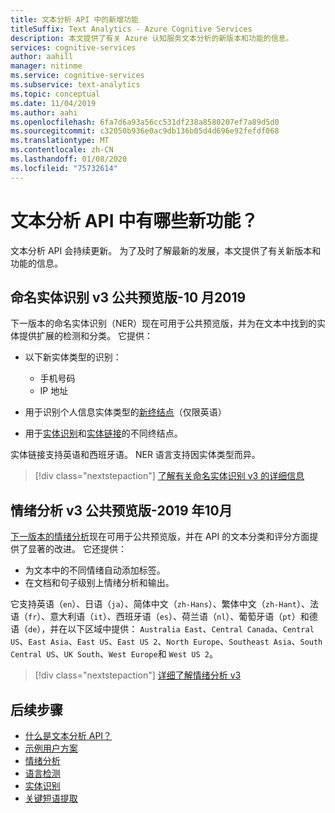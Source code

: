 ```yaml
---
title: 文本分析 API 中的新增功能
titleSuffix: Text Analytics - Azure Cognitive Services
description: 本文提供了有关 Azure 认知服务文本分析的新版本和功能的信息。
services: cognitive-services
author: aahill
manager: nitinme
ms.service: cognitive-services
ms.subservice: text-analytics
ms.topic: conceptual
ms.date: 11/04/2019
ms.author: aahi
ms.openlocfilehash: 6fa7d6a93a56cc531df238a8580207ef7a89d5d0
ms.sourcegitcommit: c32050b936e0ac9db136b05d4d696e92fefdf068
ms.translationtype: MT
ms.contentlocale: zh-CN
ms.lasthandoff: 01/08/2020
ms.locfileid: "75732614"
---
```

# <a name="whats-new-in-the-text-analytics-api"></a>文本分析 API 中有哪些新功能？

文本分析 API 会持续更新。 为了及时了解最新的发展，本文提供了有关新版本和功能的信息。

## <a name="named-entity-recognition-v3-public-preview---october-2019"></a>命名实体识别 v3 公共预览版-10 月2019

下一版本的命名实体识别（NER）现在可用于公共预览版，并为在文本中找到的实体提供扩展的检测和分类。 它提供：

* 以下新实体类型的识别：
    * 手机号码
    * IP 地址

* 用于识别个人信息实体类型的[新终结点](https://westus.dev.cognitive.microsoft.com/docs/services/TextAnalytics-v3-0-Preview-1/operations/EntitiesRecognitionPii)（仅限英语）
* 用于[实体识别](https://westus.dev.cognitive.microsoft.com/docs/services/TextAnalytics-v3-0-Preview-1/operations/EntitiesRecognitionGeneral)和[实体链接](https://westus.dev.cognitive.microsoft.com/docs/services/TextAnalytics-v3-0-Preview-1/operations/EntitiesLinking)的不同终结点。

实体链接支持英语和西班牙语。 NER 语言支持因实体类型而异。 

> [!div class="nextstepaction"]
> [了解有关命名实体识别 v3 的详细信息](how-tos/text-analytics-how-to-entity-linking.md#named-entity-recognition-versions-and-features)

## <a name="sentiment-analysis-v3-public-preview---october-2019"></a>情绪分析 v3 公共预览版-2019 年10月

[下一版本的情绪分析](https://westus.dev.cognitive.microsoft.com/docs/services/TextAnalytics-v3-0-Preview-1/operations/Sentiment)现在可用于公共预览版，并在 API 的文本分类和评分方面提供了显著的改进。 它还提供：

* 为文本中的不同情绪自动添加标签。
* 在文档和句子级别上情绪分析和输出。 

它支持英语（`en`）、日语（`ja`）、简体中文（`zh-Hans`）、繁体中文（`zh-Hant`）、法语（`fr`）、意大利语（`it`）、西班牙语（`es`）、荷兰语（`nl`）、葡萄牙语（`pt`）和德语（`de`），并在以下区域中提供： `Australia East`、`Central Canada`、`Central US`、`East Asia`、`East US`、`East US 2`、`North Europe`、`Southeast Asia`、`South Central US`、`UK South`、`West Europe`和 `West US 2`。 

> [!div class="nextstepaction"]
> [详细了解情绪分析 v3](how-tos/text-analytics-how-to-sentiment-analysis.md#sentiment-analysis-versions-and-features)

## <a name="next-steps"></a>后续步骤

* [什么是文本分析 API？](overview.md)  
* [示例用户方案](text-analytics-user-scenarios.md)
* [情绪分析](how-tos/text-analytics-how-to-sentiment-analysis.md)
* [语言检测](how-tos/text-analytics-how-to-language-detection.md)
* [实体识别](how-tos/text-analytics-how-to-entity-linking.md)
* [关键短语提取](how-tos/text-analytics-how-to-keyword-extraction.md)
